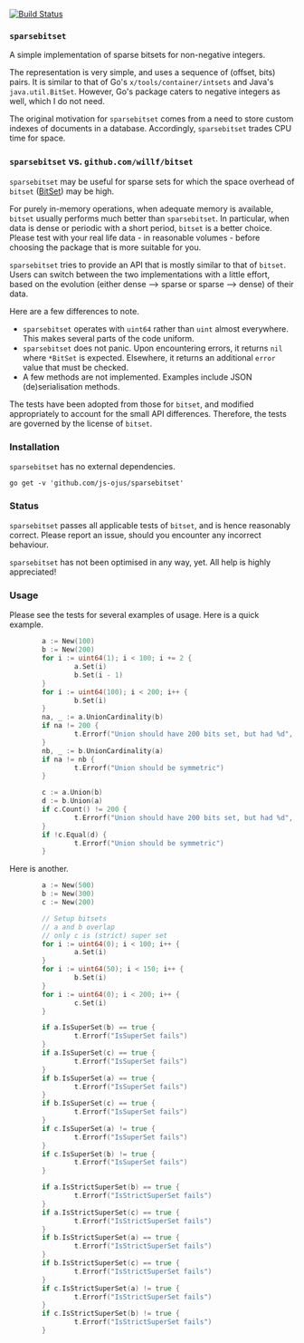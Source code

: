 <!--
   (c) Copyright 2015 JONNALAGADDA Srinivas

   Licensed under the Apache License, Version 2.0 (the "License");
   you may not use this file except in compliance with the License.
   You may obtain a copy of the License at

       http://www.apache.org/licenses/LICENSE-2.0

   Unless required by applicable law or agreed to in writing, software
   distributed under the License is distributed on an "AS IS" BASIS,
   WITHOUT WARRANTIES OR CONDITIONS OF ANY KIND, either express or implied.
   See the License for the specific language governing permissions and
   limitations under the License.
-->

[![Build Status](https://travis-ci.org/js-ojus/sparsebitset.svg?branch=master)](https://travis-ci.org/js-ojus/sparsebitset)

### `sparsebitset`
A simple implementation of sparse bitsets for non-negative integers.

The representation is very simple, and uses a sequence of (offset, bits) pairs.  It is similar to that of Go's `x/tools/container/intsets` and Java's `java.util.BitSet`.  However, Go's package caters to negative integers as well, which I do not need.

The original motivation for `sparsebitset` comes from a need to store custom indexes of documents in a database.  Accordingly, `sparsebitset` trades CPU time for space.

### `sparsebitset` vs. `github.com/willf/bitset`
`sparsebitset` may be useful for sparse sets for which the space overhead of `bitset` ([BitSet](https://github.com/willf/bitset)) may be high.

For purely in-memory operations, when adequate memory is available, `bitset` usually performs much better than `sparsebitset`.  In particular, when data is dense or periodic with a short period, `bitset` is a better choice.  Please test with your real life data - in reasonable volumes - before choosing the package that is more suitable for you.

`sparsebitset` tries to provide an API that is mostly similar to that of `bitset`.  Users can switch between the two implementations with a little effort, based on the evolution (either dense --> sparse or sparse --> dense) of their data.

Here are a few differences to note.

* `sparsebitset` operates with `uint64` rather than `uint` almost everywhere.  This makes several parts of the code uniform.
* `sparsebitset` does not panic.  Upon encountering errors, it returns `nil` where `*BitSet` is expected.  Elsewhere, it returns an additional `error` value that must be checked.
* A few methods are not implemented.  Examples include JSON (de)serialisation methods.

The tests have been adopted from those for `bitset`, and modified appropriately to account for the small API differences.  Therefore, the tests are governed by the license of `bitset`.

### Installation
`sparsebitset` has no external dependencies.

`go get -v 'github.com/js-ojus/sparsebitset'`

### Status
`sparsebitset` passes all applicable tests of `bitset`, and is hence reasonably correct.  Please report an issue, should you encounter any incorrect behaviour.

`sparsebitset` has not been optimised in any way, yet.  All help is highly appreciated!

### Usage
Please see the tests for several examples of usage.  Here is a quick example.

```go
        a := New(100)
        b := New(200)
        for i := uint64(1); i < 100; i += 2 {
                a.Set(i)
                b.Set(i - 1)
        }
        for i := uint64(100); i < 200; i++ {
                b.Set(i)
        }
        na, _ := a.UnionCardinality(b)
        if na != 200 {
                t.Errorf("Union should have 200 bits set, but had %d", na)
        }
        nb, _ := b.UnionCardinality(a)
        if na != nb {
                t.Errorf("Union should be symmetric")
        }

        c := a.Union(b)
        d := b.Union(a)
        if c.Count() != 200 {
                t.Errorf("Union should have 200 bits set, but had %d", c.Count())
        }
        if !c.Equal(d) {
                t.Errorf("Union should be symmetric")
        }
```

Here is another.

```go
        a := New(500)
        b := New(300)
        c := New(200)

        // Setup bitsets
        // a and b overlap
        // only c is (strict) super set
        for i := uint64(0); i < 100; i++ {
                a.Set(i)
        }
        for i := uint64(50); i < 150; i++ {
                b.Set(i)
        }
        for i := uint64(0); i < 200; i++ {
                c.Set(i)
        }

        if a.IsSuperSet(b) == true {
                t.Errorf("IsSuperSet fails")
        }
        if a.IsSuperSet(c) == true {
                t.Errorf("IsSuperSet fails")
        }
        if b.IsSuperSet(a) == true {
                t.Errorf("IsSuperSet fails")
        }
        if b.IsSuperSet(c) == true {
                t.Errorf("IsSuperSet fails")
        }
        if c.IsSuperSet(a) != true {
                t.Errorf("IsSuperSet fails")
        }
        if c.IsSuperSet(b) != true {
                t.Errorf("IsSuperSet fails")
        }

        if a.IsStrictSuperSet(b) == true {
                t.Errorf("IsStrictSuperSet fails")
        }
        if a.IsStrictSuperSet(c) == true {
                t.Errorf("IsStrictSuperSet fails")
        }
        if b.IsStrictSuperSet(a) == true {
                t.Errorf("IsStrictSuperSet fails")
        }
        if b.IsStrictSuperSet(c) == true {
                t.Errorf("IsStrictSuperSet fails")
        }
        if c.IsStrictSuperSet(a) != true {
                t.Errorf("IsStrictSuperSet fails")
        }
        if c.IsStrictSuperSet(b) != true {
                t.Errorf("IsStrictSuperSet fails")
        }
```

